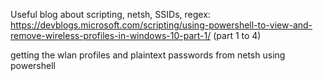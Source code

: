 Useful blog about scripting, netsh, SSIDs, regex:
https://devblogs.microsoft.com/scripting/using-powershell-to-view-and-remove-wireless-profiles-in-windows-10-part-1/
(part 1 to 4)

getting the wlan profiles and plaintext passwords from netsh using powershell

